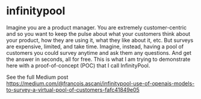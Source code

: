 # infinitypool

Imagine you are a product manager. You are extremely customer-centric and so you want to keep the pulse about what your customers think about your product, how they are using it, what they like about it, etc. But surveys are expensive, limited, and take time. Imagine, instead, having a pool of customers you could survey anytime and ask them any questions. And get the answer in seconds, all for free. This is what I am trying to demonstrate here with a proof-of-concept (POC) that I call InfinityPool.

See the full Medium post https://medium.com/@francois.ascani/infinitypool-use-of-openais-models-to-survey-a-virtual-pool-of-customers-fafc41849e05
